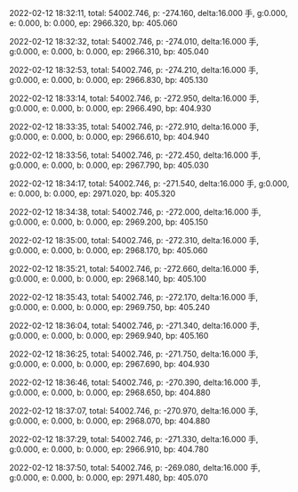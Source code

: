2022-02-12 18:32:11, total: 54002.746, p: -274.160, delta:16.000 手, g:0.000, e: 0.000, b: 0.000, ep: 2966.320, bp: 405.060

2022-02-12 18:32:32, total: 54002.746, p: -274.010, delta:16.000 手, g:0.000, e: 0.000, b: 0.000, ep: 2966.310, bp: 405.040

2022-02-12 18:32:53, total: 54002.746, p: -274.210, delta:16.000 手, g:0.000, e: 0.000, b: 0.000, ep: 2966.830, bp: 405.130

2022-02-12 18:33:14, total: 54002.746, p: -272.950, delta:16.000 手, g:0.000, e: 0.000, b: 0.000, ep: 2966.490, bp: 404.930

2022-02-12 18:33:35, total: 54002.746, p: -272.910, delta:16.000 手, g:0.000, e: 0.000, b: 0.000, ep: 2966.610, bp: 404.940

2022-02-12 18:33:56, total: 54002.746, p: -272.450, delta:16.000 手, g:0.000, e: 0.000, b: 0.000, ep: 2967.790, bp: 405.030

2022-02-12 18:34:17, total: 54002.746, p: -271.540, delta:16.000 手, g:0.000, e: 0.000, b: 0.000, ep: 2971.020, bp: 405.320

2022-02-12 18:34:38, total: 54002.746, p: -272.000, delta:16.000 手, g:0.000, e: 0.000, b: 0.000, ep: 2969.200, bp: 405.150

2022-02-12 18:35:00, total: 54002.746, p: -272.310, delta:16.000 手, g:0.000, e: 0.000, b: 0.000, ep: 2968.170, bp: 405.060

2022-02-12 18:35:21, total: 54002.746, p: -272.660, delta:16.000 手, g:0.000, e: 0.000, b: 0.000, ep: 2968.140, bp: 405.100

2022-02-12 18:35:43, total: 54002.746, p: -272.170, delta:16.000 手, g:0.000, e: 0.000, b: 0.000, ep: 2969.750, bp: 405.240

2022-02-12 18:36:04, total: 54002.746, p: -271.340, delta:16.000 手, g:0.000, e: 0.000, b: 0.000, ep: 2969.940, bp: 405.160

2022-02-12 18:36:25, total: 54002.746, p: -271.750, delta:16.000 手, g:0.000, e: 0.000, b: 0.000, ep: 2967.690, bp: 404.930

2022-02-12 18:36:46, total: 54002.746, p: -270.390, delta:16.000 手, g:0.000, e: 0.000, b: 0.000, ep: 2968.650, bp: 404.880

2022-02-12 18:37:07, total: 54002.746, p: -270.970, delta:16.000 手, g:0.000, e: 0.000, b: 0.000, ep: 2968.070, bp: 404.880

2022-02-12 18:37:29, total: 54002.746, p: -271.330, delta:16.000 手, g:0.000, e: 0.000, b: 0.000, ep: 2966.910, bp: 404.780

2022-02-12 18:37:50, total: 54002.746, p: -269.080, delta:16.000 手, g:0.000, e: 0.000, b: 0.000, ep: 2971.480, bp: 405.070